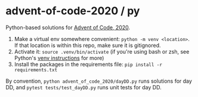 # advent-of-code-2020 / py

Python-based solutions for [Advent of Code, 2020](https://adventofcode.com/2020).

1. Make a virtual env somewhere convenient: `python -m venv <location>`. If that location is within this repo, make sure it is gitignored.
2. Activate it: `source .venv/bin/activate` (if you're using bash or zsh, see Python's [venv instructions](https://docs.python.org/3/library/venv.html) for more)
3. Install the packages in the requirements file: `pip install -r requirements.txt`

By convention, `python advent_of_code_2020/dayDD.py` runs solutions for day DD, and `pytest tests/test_dayDD.py` runs unit tests for day DD.
